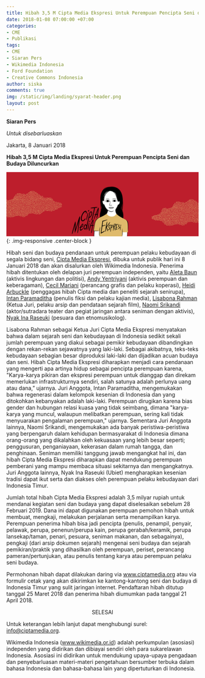 ```yaml
---
title: Hibah 3,5 M Cipta Media Ekspresi Untuk Perempuan Pencipta Seni dan Budaya Diluncurkan
date: 2018-01-08 07:00:00 +07:00
categories:
- CME
- Publikasi
tags:
- CME
- Siaran Pers
- Wikimedia Indonesia
- Ford Foundation
- Creative Commons Indonesia
author: siska
comments: true
img: /static/img/landing/syarat-header.png
layout: post
---
```


**Siaran Pers**

*Untuk disebarluaskan*

Jakarta, 8 Januari 2018

**Hibah 3,5 M Cipta Media Ekspresi Untuk Perempuan Pencipta Seni dan Budaya Diluncurkan**

![CME](/static/img/landing/syarat-header.png "CME"){: .img-responsive .center-block }

Hibah seni dan budaya pendanaan untuk perempuan pelaku kebudayaan di segala bidang seni, [Cipta Media Ekspresi](https://www.ciptamedia.org/), dibuka untuk publik hari ini 8 Januari 2018 dan akan disalurkan oleh Wikimedia Indonesia. Penerima hibah ditentukan oleh delapan juri perempuan independen, yaitu [Aleta Baun](https://www.ciptamedia.org/juri-cme/aleta.html) (aktivis lingkungan dan politisi), [Andy Yentriyani](https://www.ciptamedia.org/juri-cme/andy.html) (aktivis perempuan dan keberagaman), [Cecil Mariani](https://www.ciptamedia.org/juri-cme/cecil.html) (perancang grafis dan pelaku koperasi), [Heidi Arbuckle](https://www.ciptamedia.org/juri-cme/heidi.html) (penggagas hibah Cipta media dan peneliti sejarah senirupa), [Intan Paramaditha](https://www.ciptamedia.org/juri-cme/intan.html) (penulis fiksi dan pelaku kajian media), [Lisabona Rahman](https://www.ciptamedia.org/juri-cme/lisabona.html) (Ketua Juri, pelaku arsip dan pendataan sejarah film), [Naomi Srikandi](https://www.ciptamedia.org/juri-cme/naomi.html) (aktor/sutradara teater dan pegiat jaringan antara seniman dengan aktivis), [Nyak Ina Raseuki](https://www.ciptamedia.org/juri-cme/ubiet.html) (pesuara dan etnomusikolog).

Lisabona Rahman sebagai Ketua Juri Cipta Media Ekspresi menyatakan bahwa dalam sejarah seni dan kebudayaan di Indonesia sedikit sekali jumlah perempuan yang diakui sebagai pemikir kebudayaan dibandingkan dengan rekan-rekan sejawatnya yang laki-laki. Sebagai akibatnya, teks-teks kebudayaan sebagian besar diproduksi laki-laki dan dijadikan acuan budaya dan seni. Hibah Cipta Media Ekspresi diharapkan menjadi cara pendanaan yang mengerti apa artinya hidup sebagai pencipta perempuan karena, "Karya-karya pikiran dan ekspresi perempuan untuk dianggap dan direkam memerlukan infrastrukturnya sendiri, salah satunya adalah perlunya uang atau dana,” ujarnya. Juri Anggota, Intan Paramaditha, mengemukakan bahwa regenerasi dalam kelompok kesenian di Indonesia dan yang ditokohkan kebanyakan adalah laki-laki. Perempuan dirugikan karena bias gender dan hubungan relasi kuasa yang tidak seimbang, dimana "karya-karya yang muncul, walaupun melibatkan perempuan, sering kali tidak menyuarakan pengalaman perempuan," ujarnya. Sementara Juri Anggota lainnya, Naomi Srikandi, mengemukakan ada banyak peristiwa-peristiwa yang berpengaruh dalam kehidupan bermasyarakat di Indonesia dimana orang-orang yang dikalahkan oleh kekuasaan yang lebih besar seperti; penggusuran, penganiayaan, kekerasan dalam rumah tangga, dan penghinaan. Seniman memiliki tanggung jawab mengangkat hal ini, dan hibah Cipta Media Ekspresi diharapkan dapat mendukung perempuan pemberani yang mampu membaca situasi sekitarnya dan mengangkatnya. Juri Anggota lainnya, Nyak Ina Raseuki (Ubiet) mengharapkan kesenian tradisi dapat ikut serta dan diakses oleh perempuan pelaku kebudayaan dari Indonesia Timur.

Jumlah total hibah Cipta Media Ekspresi adalah 3,5 milyar rupiah untuk mendanai kegiatan seni dan budaya yang dapat diselesaikan sebelum 28 Februari 2019. Dana ini dapat digunakan perempuan pemohon hibah untuk membuat, mengkaji, melakukan perjalanan serta menampilkan karya. Perempuan penerima hibah bisa jadi pencipta (penulis, penampil, penyair, pelawak, perupa, penenun/perupa kain, perupa gerabah/keramik, perupa lansekap/taman, penari, pesuara, seniman makanan, dan sebagainya), pengkaji (dari arsip dokumen sejarah) mengenai seni budaya dan sejarah pemikiran/praktik yang dihasilkan oleh perempuan, periset, perancang pameran/pertunjukan, atau penulis tentang karya atau perempuan pelaku seni budaya.

Permohonan hibah dapat dilakukan daring via www.ciptamedia.org atau via formulir cetak yang akan dikirimkan ke kantong-kantong seni dan budaya di Indonesia Timur yang sulit jaringan internet. Pendaftaran hibah ditutup tanggal 25 Maret 2018 dan penerima hibah diumumkan pada tanggal 21 April 2018.

<center>SELESAI</center>

Untuk keterangan lebih lanjut dapat menghubungi surel: info@ciptamedia.org.

Wikimedia Indonesia (www.wikimedia.or.id) adalah perkumpulan (asosiasi) independen yang didirikan dan dibiayai sendiri oleh para sukarelawan Indonesia. Asosiasi ini didirikan untuk mendukung upaya-upaya pengadaan dan penyebarluasan materi-materi pengetahuan bersumber terbuka dalam bahasa Indonesia dan bahasa-bahasa lain yang dipertuturkan di Indonesia. 